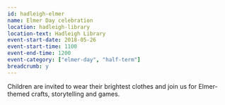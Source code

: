 ```yaml
---
id: hadleigh-elmer
name: Elmer Day celebration
location: hadleigh-library
location-text: Hadleigh Library
event-start-date: 2018-05-26
event-start-time: 1100
event-end-time: 1200
event-category: ["elmer-day", "half-term"]
breadcrumb: y
---
```


Children are invited to wear their brightest clothes and join us for Elmer-themed crafts, storytelling and games.
